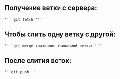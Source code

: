 ## Получение ветки с сервера:
    ''' git fetch '''
## Чтобы слить одну ветку с другой:
    ''' git merge <название сливаемой ветки> '''
## После слития веток:
    '''git push'''
